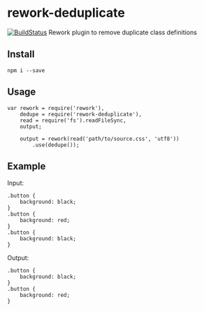 rework-deduplicate
================
[![BuildStatus](https://travis-ci.org/kristoferjoseph/rework-deduplicate.png?branch=master)](https://travis-ci.org/kristoferjoseph/rework-deduplicate)
Rework plugin to remove duplicate class definitions

Install
-------
`npm i --save`

Usage
-----
```
var rework = require('rework'),
    dedupe = require('rework-deduplicate'),
    read = require('fs').readFileSync,
    output;

    output = rework(read('path/to/source.css', 'utf8'))
        .use(dedupe());
```

Example
-------

Input:

```
.button {
    background: black;
}
.button {
    background: red;
}
.button {
    background: black;
}
```

Output:
```
.button {
    background: black;
}
.button {
    background: red;
}
```

